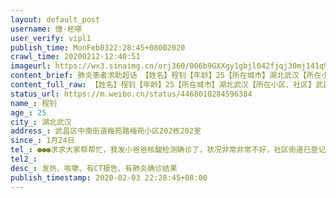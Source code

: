 ```yaml
---
layout: default_post
username: 憶-柸嗏
user_verify: vipl1
publish_time: MonFeb0322:28:45+08002020
crawl_time: 20200212-12:40:51
imageurl: https://wx3.sinaimg.cn/orj360/006b9GXXgy1gbjl042fjqj30mj141q9k.jpg,https://wx1.sinaimg.cn/orj360/006b9GXXgy1gbjl04mq2cj310t0pxn4c.jpg,https://wx4.sinaimg.cn/orj360/006b9GXXgy1gbjl05qdomj32wa21rqv5.jpg
content_brief: 肺炎患者求助超话 【姓名】程钊【年龄】25【所在城市】湖北武汉【所在小区、社区】武昌区中南街道梅苑路梅苑小区202栋202室 【患病时间】1月24日【病情描述】发热、咳嗽、有CT报告、有肺炎确诊结果【联系方式】 ●●●求求大家帮帮忙，我发小爸爸核酸检测确诊了，状况非常非常 ...全文
content_full_raw: 【姓名】程钊【年龄】25【所在城市】湖北武汉【所在小区、社区】武昌区中南街道梅苑路梅苑小区202栋202室【患病时间】1月24日【病情描述】发热、咳嗽、有CT报告、有肺炎确诊结果【联系方式】●●●求求大家帮帮忙，我发小爸爸核酸检测确诊了，状况非常非常不好，社区街道已登记，但至今都没有被收治入院，仍在家中等待，现在发小本人也被感染，一家3口全被感染了，我们真的没办法了！下面是他的描述：我父亲1月18日休假后一直在家，21日出现咳嗽现象，两天后伴有低烧37.5度，后续曾最高到38度，服用药物未见明显好转；我于24日开始有咽痛，持续两天后伴有头痛，测体温最高达到过37.6度，接下来我母亲在26日开始有低烧并伴有头晕现象，最高达到37.5度。27日，我和我父亲去中部战区总医院做了血常规和CT检查，我的双肺下叶有感染，我父亲双肺整体有感染，医生建议尽快住院；回家后，我们联系了七医院说已经人满，去天佑医院说还没开始接纳病人，然后联系武昌区政府和社区进行了登记，得知现在床位和核酸试纸均紧张，只能让我们在家自我隔离，医生给我们开的药物只能服用四天。29日晚上去七医院复诊，排队排了一夜，医生给我父亲预约了核酸试纸，不过需要十几天才能进行检测！！我的感染也在慢慢扩大！这两天我和我父亲天天发高烧38度以上，病情在逐步加重，家里母亲病情轻一点，一直在照顾我们。2月3日上午我去医院拿了核酸检验单，显示我父亲为阳性，我为阴性，但医生告诉我我也不能完全被排除，因为CT显示为磨玻璃阴影。我父亲算是确诊了，今天联系了社区，看能不能到时候有床位了能让他有机会住进去
status_url: https://m.weibo.cn/status/4468010284596384
name_: 程钊
age_: 25
city_: 湖北武汉
address_: 武昌区中南街道梅苑路梅苑小区202栋202室
since_: 1月24日
tel_: ●●●求求大家帮帮忙，我发小爸爸核酸检测确诊了，状况非常非常不好，社区街道已登记，但至今都没有被收治入院，仍在家中等待，现在发小本人也被感染，一家3口全被感染了，我们真的没办法了！下面是他的描述我父亲1月18日休假后一直在家，21日出现咳嗽现象，两天后伴有低烧37.5度，后续曾最高到38度，服用药物未见明显好转；我于24日开始有咽痛，持续两天后伴有头痛，测体温最高达到过37.6度，接下来我母亲在26日开始有低烧并伴有头晕现象，最高达到37.5度。27日，我和我父亲去中部战区总医院做了血常规和CT检查，我的双肺下叶有感染，我父亲双肺整体有感染，医生建议尽快住院；回家后，我们联系了七医院说已经人满，去天佑医院说还没开始接纳病人，然后联系武昌区政府和社区进行了登记，得知现在床位和核酸试纸均紧张，只能让我们在家自我隔离，医生给我们开的药物只能服用四天。29日晚上去七医院复诊，排队排了一夜，医生给我父亲预约了核酸试纸，不过需要十几天才能进行检测！！我的感染也在慢慢扩大！这两天我和我父亲天天发高烧38度以上，病情在逐步加重，家里母亲病情轻一点，一直在照顾我们。2月3日上午我去医院拿了核酸检验单，显示我父亲为阳性，我为阴性，但医生告诉我我也不能完全被排除，因为CT显示为磨玻璃阴影。我父亲算是确诊了，今天联系了社区，看能不能到时候有床位了能让他有机会住进去
tel2_: 
desc_: 发热、咳嗽、有CT报告、有肺炎确诊结果
publish_timestamp: 2020-02-03 22:28:45+08:00
---
```

